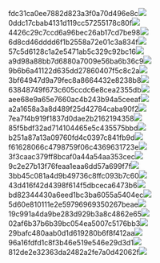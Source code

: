 fdc31ca0ee7882d823a3f0a70d496e8c<img  src="https://img.alicdn.com/bao/uploaded/i3/2639837995/TB2me9npIj_B1NjSZFHXXaDWpXa_!!2639837995.jpg_160x160.jpg">
0ddc17cbab4131d119cc57255178c80f<img  src="https://img.alicdn.com/bao/uploaded/i1/2639837995/O1CN0128vl0KHRyAexEmp_!!2639837995.jpg_160x160.jpg">
4426c29c7ccd6a96bec26ab17cd7be98<img  src="https://img.alicdn.com/bao/uploaded/i4/2639837995/O1CN0128vl03pVszyGMqJ_!!2639837995.jpg_160x160.jpg">
6d8cd46dddd6f1b2558a72e01c3a834f<img  src="https://img.alicdn.com/bao/uploaded/i2/2639837995/O1CN0128vl0Ih2dy6u3Fm_!!2639837995.jpg_160x160.jpg">
57c5d6128c1a2e5471ab5c329c92bc16<img  src="https://img.alicdn.com/bao/uploaded/i3/2639837995/O1CN0128vl0EHQKbxN3lK_!!2639837995.jpg_160x160.jpg">
a9d98a88bb7d6880a7009e56ba6b36c9<img  src="https://img.alicdn.com/bao/uploaded/i2/2639837995/TB2mEA3prZnBKNjSZFGXXbt3FXa_!!2639837995.jpg_160x160.jpg">
9b6b6a41122d635dd27860407f5c8c2a<img  src="https://img.alicdn.com/bao/uploaded/i4/2639837995/O1CN0128vl0WN9kjPa3ZD_!!2639837995.jpg_160x160.jpg">
3bf64947d9a79fec8a8664432e8238b8<img  src="https://img.alicdn.com/bao/uploaded/i4/2639837995/O1CN0128vl0crlIuBjuDl_!!2639837995.jpg_160x160.jpg">
63848749f673c605ccdc6e8cea2355db<img  src="https://img.alicdn.com/bao/uploaded/i1/2639837995/O1CN0128vl0Y8l0ANbkeI_!!2639837995.jpg_160x160.jpg">
aee68e9a65e7660ac4b243b94a5ceeaf<img  src="https://img.alicdn.com/bao/uploaded/i3/2639837995/TB2Z4ECncj_B1NjSZFHXXaDWpXa_!!2639837995.jpg_160x160.jpg">
a2a1658a3a8d489f25d42784caba90f2<img  src="https://img.alicdn.com/bao/uploaded/i4/2639837995/O1CN0128vl0FocLMl3t6j_!!2639837995.jpg_160x160.jpg">
7ea7f4b919f1837d0dae2b2162194358<img  src="https://img.alicdn.com/bao/uploaded/i2/2639837995/O1CN0128vl0QpJsAxAuM2_!!2639837995.jpg_160x160.jpg">
85f5bdf32ad714104465e5c435575bbd<img  src="https://img.alicdn.com/imgextra/i2/2639837995/O1CN0128vl0lQZ6laaRZX_!!2639837995.jpg">
b251a87a13a09760fd4c0397c841fb9d<img  src="https://img.alicdn.com/imgextra/i1/2639837995/O1CN0128vl0dac15KBq3j_!!2639837995.jpg">
f61628066c4798759f06c4369631723e<img  src="https://img.alicdn.com/imgextra/i3/2639837995/O1CN0128vl0kcjVN1YSgu_!!2639837995.jpg">
3f3caac379ff8bcaf0a44a54aa353cec<img  src="https://img.alicdn.com/imgextra/i2/2639837995/O1CN0128vl0lEClVfI6Fs_!!2639837995.jpg">
9c2e27b13f76feaa1eaa6dd57a699f7f<img  src="https://img.alicdn.com/imgextra/i4/2639837995/O1CN0128vl0k5NCDJp9FX_!!2639837995.jpg">
3bb45c081a4d9b49736c8ffc093b7c60<img  src="https://img.alicdn.com/imgextra/i4/2639837995/O1CN0128vl0jrORUQQrJk_!!2639837995.jpg">
43d416f42d4398f614f5dbceca6473b6<img  src="https://img.alicdn.com/imgextra/i1/2639837995/O1CN0128vl0daeUv1LK8Z_!!2639837995.jpg">
bd82344430a6eed1bc3ba6055a5404ec<img  src="https://img.alicdn.com/imgextra/i3/2639837995/O1CN0128vl0jE42Z6oW16_!!2639837995.jpg">
5d60e810111e2e59796969350267beae<img  src="https://img.alicdn.com/imgextra/i2/2639837995/O1CN0128vl0lQYRE2tXMZ_!!2639837995.jpg">
19c991a4da9be283d929b3a8c4862e65<img  src="https://img.alicdn.com/imgextra/i3/2639837995/O1CN0128vl0lQZAv6ynBK_!!2639837995.jpg">
02af6b37b6b39bc054ea5007c5176bb3<img  src="https://img.alicdn.com/imgextra/i4/2639837995/O1CN0128vl0k31kLds6CU_!!2639837995.jpg">
29bafc480aab0d1d619280b6f8f412aa<img  src="https://img.alicdn.com/imgextra/i3/2639837995/O1CN0128vl0dac5GLatMg_!!2639837995.jpg">
96a16fdfd1c8f3b46e519e546e29d3d1<img  src="https://img.alicdn.com/imgextra/i2/2639837995/O1CN0128vl0k31kLW6H40_!!2639837995.jpg">
812de2e32363da2482a2fe7a0d42062f<img  src="https://img.alicdn.com/imgextra/i2/2639837995/O1CN0128vl0lQYZVyiZvZ_!!2639837995.jpg">
